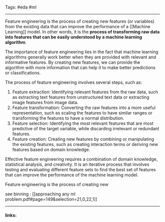 
Tags: #eda #ml 

------------------------------------------
Feature engineering is the process of creating new features (or variables) from the existing data that can improve the performance of a [[Machine Learning]] model. In other words, it is the **process of transforming raw data into features that can be easily understood by a machine learning algorithm**.

The importance of feature engineering lies in the fact that machine learning algorithms generally work better when they are provided with relevant and informative features. By creating new features, we can provide the algorithm with more information that can help it to make better predictions or classifications.

The process of feature engineering involves several steps, such as:

1. Feature extraction: Identifying relevant features from the raw data, such as extracting text features from unstructured text data or extracting image features from image data.
2. Feature transformation: Converting the raw features into a more useful representation, such as scaling the features to have similar ranges or transforming the features to have a normal distribution.
3. Feature selection: Identifying the most relevant features that are most predictive of the target variable, while discarding irrelevant or redundant features.
4. Feature creation: Creating new features by combining or manipulating the existing features, such as creating interaction terms or deriving new features based on domain knowledge.

Effective feature engineering requires a combination of domain knowledge, statistical analysis, and creativity. It is an iterative process that involves testing and evaluating different feature sets to find the best set of features that can improve the performance of the machine learning model.

Feature engineering is the process of creating new

see binning : [[approaching any ml problem.pdf#page=149&selection=21,0,22,1]]

---------------------
#### links:

